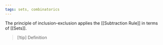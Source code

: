 ```yaml
---
tags: sets, combinatorics
---
```

The principle of inclusion-exclusion applies the [[Subtraction Rule]] in terms of [[Sets]].
>[!tip] Definition
